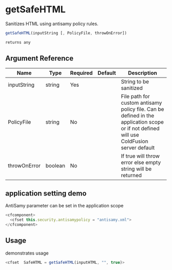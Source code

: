 # getSafeHTML

Sanitizes HTML using antisamy policy rules. 

```javascript
getSafeHTML(inputString [, PolicyFile, throwOnError])
```

```javascript
returns any
```

## Argument Reference

| Name | Type | Required | Default | Description |
| --- | --- | --- | --- | --- |
| inputString | string | Yes |  | String to be sanitized |
| PolicyFile | string | No |  | File path for custom antisamy policy file. Can be defined in the application scope or if not defined will use ColdFusion server default |
| throwOnError | boolean | No |  | If true will throw error else empty string will be returned |

## application setting demo

AntiSamy parameter can be set in the application scope

```javascript
<cfcomponent>
  <cfset this.security.antisamypolicy = "antisamy.xml">
</cfcomponent>
```

## Usage

demonstrates usage

```javascript
<cfset  SafeHTML = getSafeHTML(inputHTML, "", true)>
```
